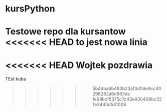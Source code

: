 # kursPython
Testowe repo dla kursantow
<<<<<<< HEAD
to jest nowa linia
=======
<<<<<<< HEAD
Wojtek pozdrawia
=======
TEst kuba
>>>>>>> 5b4dba6b483b23af3d0de9cc40298282a9d983de
>>>>>>> fe98bcf5375c7c43e930408bc321e3443d541008
